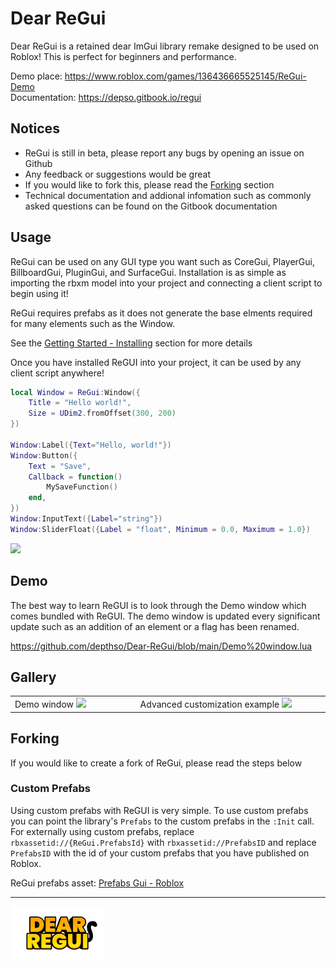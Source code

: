 # Dear ReGui
Dear ReGui is a retained dear ImGui library remake designed to be used on Roblox!
This is perfect for beginners and performance.

Demo place: https://www.roblox.com/games/136436665525145/ReGui-Demo \
Documentation: https://depso.gitbook.io/regui

## Notices
- ReGui is still in beta, please report any bugs by opening an issue on Github
- Any feedback or suggestions would be great
- If you would like to fork this, please read the [Forking](#forking) section
- Technical documentation and addional infomation such as commonly asked questions can be found on the Gitbook documentation
  
## Usage
ReGui can be used on any GUI type you want such as CoreGui, PlayerGui, BillboardGui, PluginGui, and SurfaceGui.
Installation is as simple as importing the rbxm model into your project and connecting a client script to begin using it!

ReGui requires prefabs as it does not generate the base elments required for many elements such as the Window.

See the [Getting Started - Installing](https://depso.gitbook.io/regui/getting-started/installing) section for more details

Once you have installed ReGUI into your project, it can be used by any client script anywhere!
```lua
local Window = ReGui:Window({
	Title = "Hello world!",
	Size = UDim2.fromOffset(300, 200)
})

Window:Label({Text="Hello, world!"})
Window:Button({
	Text = "Save",
	Callback = function()
		MySaveFunction()
	end,
})
Window:InputText({Label="string"})
Window:SliderFloat({Label = "float", Minimum = 0.0, Maximum = 1.0})
```

<img src="https://github.com/user-attachments/assets/9181571f-39c3-42bc-8677-3a433c92e6e3" width="400px">

## Demo
The best way to learn ReGUI is to look through the Demo window which comes bundled with ReGUI.
The demo window is updated every significant update such as an addition of an element or a flag has been renamed.

https://github.com/depthso/Dear-ReGui/blob/main/Demo%20window.lua

## Gallery
<table>
	<tr>
		<td width="400">
			Demo window 
			<img src="https://github.com/user-attachments/assets/f36d12d7-a938-462b-9c57-2f010db32ca3">
		</td>
		<td width="600">
			Advanced customization example
			<img src="https://github.com/user-attachments/assets/c2e9be5d-819b-4620-9a0f-b99f42e21886">
		</td>
	</tr>
</table>

## Forking
If you would like to create a fork of ReGui, please read the steps below

### Custom Prefabs
Using custom prefabs with ReGUI is very simple. 
To use custom prefabs you can point the library's `Prefabs` to the custom prefabs in the `:Init` call. For externally using custom prefabs, replace `rbxassetid://{ReGui.PrefabsId}` with `rbxassetid://PrefabsID` and replace `PrefabsID` with the id of your custom prefabs that you have published on Roblox.

ReGui prefabs asset: [Prefabs Gui - Roblox](https://create.roblox.com/store/asset/71968920594655)

---
<img src="/docs/images/Dear ReGui.png" width="30%">
